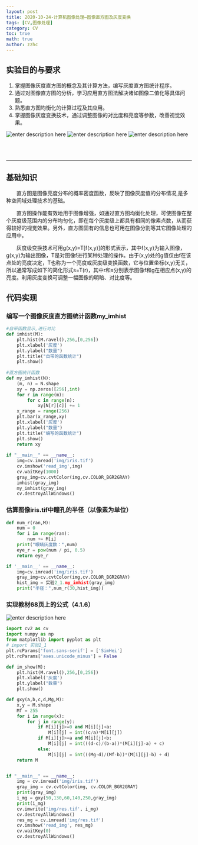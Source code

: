 ```yaml
---
layout: post
title: 2020-10-24-计算机图像处理—图像直方图及灰度变换 
tags: [CV,图像处理]
category: CV
toc: true
math: true
author: zzhc
---
```


## 实验目的与要求

 1. 掌握图像灰度直方图的概念及其计算方法，编写灰度直方图统计程序。
 2. 通过对图像直方图的分析，学习应用直方图法解决诸如图像二值化等具体问题。
 3. 熟悉直方图均衡化的计算过程及其应用。
 4. 掌握图像灰度变换技术，通过调整图像的对比度和亮度等参数，改善视觉效果。

![enter description here](http://img.zzhc321.xyz/blog/1650348926889.png)
![enter description here](http://img.zzhc321.xyz/blog/1650348933281.png)
![enter description here](http://img.zzhc321.xyz/blog/1650348937921.png)






<br>
<br>

***


## 基础知识

&emsp;&emsp;直方图是图像亮度分布的概率密度函数，反映了图像灰度值的分布情况,是多种空间域处理技术的基础。

&emsp;&emsp;直方图操作能有效地用于图像增强，如通过直方图均衡化处理，可使图像在整个灰度级范围内的分布均匀化，即在每个灰度级上都具有相同的像素点数，从而获得较好的视觉效果。另外，直方图固有的信息也可用在图像分割等其它图像处理的应用中。

&emsp;&emsp;灰度级变换技术可用g(x,y)=T[f(x,y)]的形式表示，其中f(x,y)为输入图像，g(x,y)为输出图像，T是对图像f进行某种处理的操作。由于(x,y)处的g值仅由f在该点处的亮度决定，T也称为一个亮度或灰度级变换函数，它与位置坐标(x,y)无关，所以通常写成如下的简化形式s=T(r)，其中r和s分别表示图像f和g在相应点(x,y)的亮度。利用灰度变换可调整一幅图像的明暗、对比度等。



## 代码实现

### 编写一个图像灰度直方图统计函数my_imhist

```python
#自带函数显示,进行对比
def imhist(M):
    plt.hist(M.ravel(),256,[0,256])
    plt.xlabel('灰度')
    plt.ylabel("数量")
    plt.title("自带的函数统计")
    plt.show()
    
#直方图统计函数
def my_imhist(N):
    (m, n) = N.shape
    xy = np.zeros([256],int)
    for r in range(m):
        for c in range(n):
            xy[N[r][c]] += 1
    x_range = range(256)
    plt.bar(x_range,xy)
    plt.xlabel('灰度')
    plt.ylabel("数量")
    plt.title("编写的函数统计")
    plt.show()
    return xy
    
if "__main__" == __name__:
    img=cv.imread('img/iris.tif')
    cv.imshow('read_img',img)
    cv.waitKey(1000)
    gray_img=cv.cvtColor(img,cv.COLOR_BGR2GRAY)
    imhist(gray_img)
    my_imhist(gray_img)
    cv.destroyAllWindows()
```

### 估算图像iris.tif中瞳孔的半径（以像素为单位）

```python
def num_r(ran,M):
    num = 0
    for i in range(ran):
        num += M[i]
    print("眼睛灰度数：",num)
    eye_r = pow(num / pi, 0.5)
    return eye_r

if '__main__' == __name__:
    img=cv.imread('img/iris.tif')
    gray_img=cv.cvtColor(img,cv.COLOR_BGR2GRAY)
    hist_img = 实验2_1.my_imhist(gray_img)
    print("半径：",num_r(30,hist_img))
```






### 实现教材68页上的公式（4.1.6）
![enter description here](http://img.zzhc321.xyz/blog/1650349217813.png)

```python 
import cv2 as cv
import numpy as np
from matplotlib import pyplot as plt
# import 实验2_1
plt.rcParams['font.sans-serif'] = ['SimHei']
plt.rcParams['axes.unicode_minus'] = False

def im_show(M):
    plt.hist(M.ravel(),256,[0,256])
    plt.xlabel('灰度')
    plt.ylabel("数量")
    plt.show()

def gxy(a,b,c,d,Mg,M):
    x,y = M.shape
    Mf = 255
    for i in range(x):
        for j in range(y):
            if M[i][j]>=0 and M[i][j]<a:
                M[i][j] = int((c/a)*M[i][j])
            if M[i][j]>=a and M[i][j]<b:
                M[i][j] = int(((d-c)/(b-a))*(M[i][j]-a) + c)
            else:
                M[i][j] = int(((Mg-d)/(Mf-b))*(M[i][j]-b) + d)
    return M


if "__main__" == __name__:
    img = cv.imread('img/iris.tif')
    gray_img = cv.cvtColor(img, cv.COLOR_BGR2GRAY)
    print(gray_img)
    i_mg = gxy(50,130,60,140,250,gray_img)
    print(i_mg)
    cv.imwrite('img/res.tif', i_mg)
    cv.destroyAllWindows()
    res_mg = cv.imread('img/res.tif')
    cv.imshow('read_img', res_mg)
    cv.waitKey(0)
    cv.destroyAllWindows()
```
